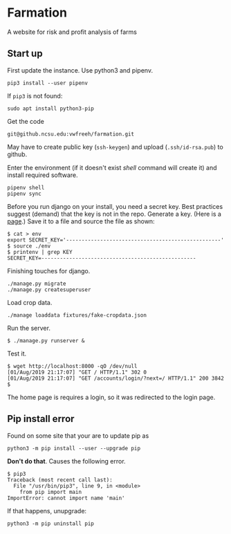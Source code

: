 # Farmation
A website for risk and profit analysis of farms

## Start up

First update the instance.
Use python3 and pipenv.

```
pip3 install --user pipenv
```

If `pip3` is not found:
```
sudo apt install python3-pip
```

Get the code
```
git@github.ncsu.edu:vwfreeh/farmation.git
```

May have to create public key (`ssh-keygen`) and upload (`.ssh/id-rsa.pub`)
to github.

Enter the environment (if it doesn't exist _shell_ command will create
it) and install required software.

```
pipenv shell
pipenv sync
```

Before you run django on your install, you need a secret key.
Best practices suggest (demand) that the key is not in the repo.
Generate a key.
(Here is a
[page](https://www.miniwebtool.com/django-secret-key-generator/).)
Save it to a file and source the file as shown:

```
$ cat > env
export SECRET_KEY='--------------------------------------------------'
$ source ./env
$ printenv | grep KEY
SECRET_KEY=--------------------------------------------------
```

Finishing touches for django.

```
./manage.py migrate
./manage.py createsuperuser
```

Load crop data.
```
./manage loaddata fixtures/fake-cropdata.json
```

Run the server.
```
$ ./manage.py runserver &
```

Test it.
```
$ wget http://localhost:8000 -qO /dev/null
[01/Aug/2019 21:17:07] "GET / HTTP/1.1" 302 0
[01/Aug/2019 21:17:07] "GET /accounts/login/?next=/ HTTP/1.1" 200 3842
$
```
The home page is requires a login, so it was redirected to the login
page.

## Pip install error
Found on some site that your are to update pip as
```
python3 -m pip install --user --upgrade pip
```
**Don't do that**.
Causes the following error.
```
$ pip3
Traceback (most recent call last):
  File "/usr/bin/pip3", line 9, in <module>
    from pip import main
ImportError: cannot import name 'main'
```

If that happens, unupgrade:
```
python3 -m pip uninstall pip
```
